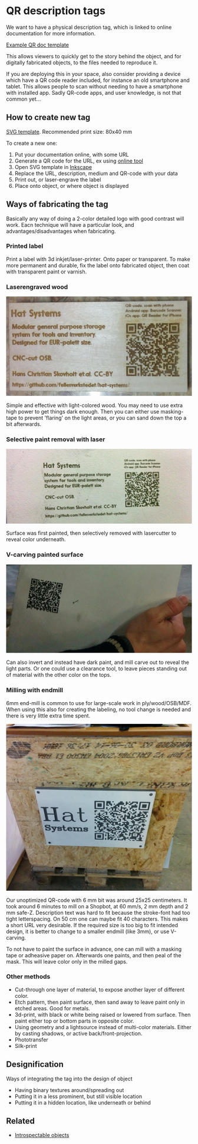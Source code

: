 # QR description tags

We want to have a physical description tag, which is linked to online documentation for more information.

[Example QR doc template](./img/qrdoc-template.png)

This allows viewers to quickly get to the story behind the object,
and for digitally fabricated objects, to the files needed to reproduce it.

If you are deploying this in your space, also consider providing a device which have a QR code reader included,
for instance an old smartphone and tablet. This allows people to scan without needing to
have a smartphone with installed app. Sadly QR-code apps, and user knowledge, is not that common yet...

## How to create new tag

[SVG template](./qrdoc-template.svg). Recommended print size: 80x40 mm

To create a new one:

1. Put your documentation online, with some URL
2. Generate a QR code for the URL, ex using [online tool](http://qr-code-generator.com/)
3. Open SVG template in [Inkscape](http://inkscape.org/)
4. Replace the URL, description, medium and QR-code with your data
5. Print out, or laser-engrave the label
6. Place onto object, or where object is displayed

## Ways of fabricating the tag

Basically any way of doing a 2-color detailed logo with good contrast will work.
Eacn technique will have a particular look, and advantages/disadvantages when fabricating.

### Printed label

Print a label with 3d inkjet/laser-printer. Onto paper or transparent.
To make more permanent and durable, fix the label onto fabricated object,
then coat with transparent paint or varnish.

### Laserengraved wood

![Engraved onto wood with lasercutter](./img/qrdoc-laser-engraved.jpg)

Simple and effective with light-colored wood.
You may need to use extra high power to get things dark enough.
Then you can either use masking-tape to prevent 'flaring' on the light areas,
or you can sand down the top a bit afterwards.

### Selective paint removal with laser

![s](./img/qrdoc-laser-selective.jpg)

Surface was first painted, then selectively removed with lasercutter to reveal color underneath.

### V-carving painted surface

![V-carved](./img/qrdoc-vcarved.jpg)

Can also invert and instead have dark paint, and mill carve out to reveal the light parts.
Or one could use a clearance tool, to leave pieces standing out of material
with the other color on the tops.

### Milling with endmill

6mm end-mill is common to use for large-scale work in ply/wood/OSB/MDF.
When using this also for creating the labeling, no tool change is needed
and there is very little extra time spent.

![Milled larger scale without changing to special tool](./img/qrdoc-endmilled.jpg)

Our unoptimized QR-code with 6 mm bit was around 25x25 centimeters.
It took around 6 minutes to mill on a Shopbot, at 60 mm/s, 2 mm depth and 2 mm safe-Z.
Description text was hard to fit because the stroke-font had too tight letterspacing.
On 50 cm one can maybe fit 40 characters. This makes a short URL very desirable.
If the required size is too big to fit intended design, it is better to change
to a smaller endmill (like 3mm), or use V-carving.

To not have to paint the surface in advance, one can mill with a masking tape or adheasive paper on.
Afterwards one paints, and then peal of the mask. This will leave color only in the milled gaps.

### Other methods

* Cut-through one layer of material, to expose another layer of different color.
* Etch pattern, then paint surface, then sand away to leave paint only in etched areas. Good for metals.
* 3d-print, with black or white being raised or lowered from surface.
Then paint either top or bottom parts in opposite color.
* Using geometry and a lightsource instead of multi-color materials.
Either by casting shadows, or active back/front-projection.
* Phototransfer
* Silk-print


## Designification

Ways of integrating the tag into the design of object

* Having binary textures around/spreading out
* Putting it in a less prominent, but still visible location
* Putting it in a hidden location, like underneath or behind

## Related

* [Introspectable objects](https://github.com/jonnor/random/blob/master/digital-fabrication/introspectable-objects.md)

